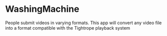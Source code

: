 # WashingMachine

People submit videos in varying formats. This app will convert any video file into a format compatible with the Tightrope playback system

